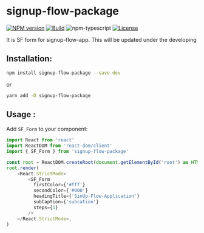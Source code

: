 # signup-flow-package

[![NPM version][npm-image]][npm-url]
[![Build][github-build]][github-build-url]
![npm-typescript]
[![License][github-license]][github-license-url]

It is SF form for signup-flow-app. This will be updated under the developing

<!-- [**Live Demo**](https://ming0955.github.io/SF-form/) -->

## Installation:

```bash
npm install signup-flow-package --save-dev
```

or

```bash
yarn add -D signup-flow-package
```

## Usage :

Add `SF_Form` to your component:

```js
import React from 'react'
import ReactDOM from 'react-dom/client'
import { SF_Form } from 'signup-flow-package'

const root = ReactDOM.createRoot(document.getElementById('root') as HTMLElement)
root.render(
    <React.StrictMode>
        <SF_Form
          firstColor={'#fff'}
          secondColor={'#000'}
          headingTitle={'SinUp-Flow-Application'}
          subCaption={'subcation'}
          steps={1}
        />
    </React.StrictMode>,
)

```

[npm-url]: https://www.npmjs.com/package/signup-flow-package
[npm-image]: https://img.shields.io/npm/v/signup-flow-package
[github-license]: https://img.shields.io/github/license/gapon2401/signup-flow-package
[github-license-url]: https://github.com/gapon2401/signup-flow-package/blob/master/LICENSE
[github-build]: https://github.com/gapon2401/signup-flow-package/actions/workflows/publish.yml/badge.svg
[github-build-url]: https://github.com/gapon2401/signup-flow-package/actions/workflows/publish.yml
[npm-typescript]: https://img.shields.io/npm/types/signup-flow-package
